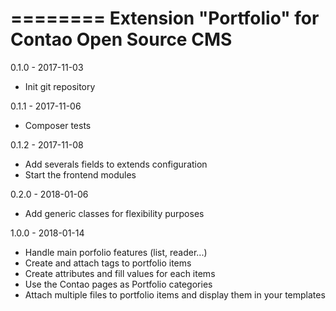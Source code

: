 ========
Extension "Portfolio" for Contao Open Source CMS
========

0.1.0 - 2017-11-03
- Init git repository

0.1.1 - 2017-11-06
- Composer tests

0.1.2 - 2017-11-08
- Add severals fields to extends configuration
- Start the frontend modules

0.2.0 - 2018-01-06
- Add generic classes for flexibility purposes

1.0.0 - 2018-01-14
- Handle main porfolio features (list, reader...)
- Create and attach tags to portfolio items
- Create attributes and fill values for each items
- Use the Contao pages as Portfolio categories
- Attach multiple files to portfolio items and display them in your templates